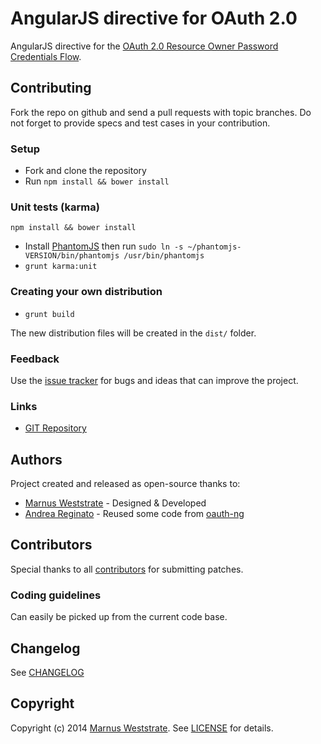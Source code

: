 # AngularJS directive for OAuth 2.0

AngularJS directive for the [OAuth 2.0 Resource Owner Password Credentials Flow](http://tools.ietf.org/html/rfc6749#section-1.3.3).

## Contributing

Fork the repo on github and send a pull requests with topic branches.
Do not forget to provide specs and test cases in your contribution.

### Setup

* Fork and clone the repository
* Run `npm install && bower install`

### Unit tests (karma)

`npm install && bower install`

* Install [PhantomJS](http://phantomjs.org/download.html) then run `sudo ln -s ~/phantomjs-VERSION/bin/phantomjs /usr/bin/phantomjs`
* `grunt karma:unit`

### Creating your own distribution

* `grunt build`

The new distribution files will be created in the `dist/` folder.

### Feedback

Use the [issue tracker](http://github.com/marnusw/mw-oauth/issues) for bugs and ideas that can improve the project.

### Links

* [GIT Repository](http://github.com/marnusw/mw-oauth)

## Authors

Project created and released as open-source thanks to:

* [Marnus Weststrate](https://github.com/marnusw) - Designed & Developed
* [Andrea Reginato](http://twitter.com/andreareginato) - Reused some code 
  from [oauth-ng](https://github.com/andreareginato/oauth-ng)

## Contributors

Special thanks to all [contributors](https://github.com/marnusw/mw-oauth/contributors)
for submitting patches.

### Coding guidelines

Can easily be picked up from the current code base.

## Changelog

See [CHANGELOG](https://github.com/marnusw/mw-oauth/blob/master/CHANGELOG.md)

## Copyright

Copyright (c) 2014 [Marnus Weststrate](https://github.com/marnusw).
See [LICENSE](https://github.com/marnusw/mw-oauth/blob/master/LICENSE.md) for details.
